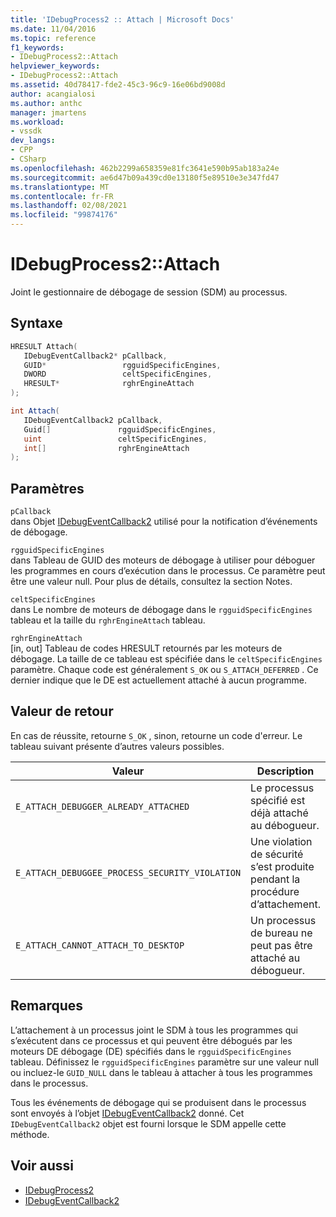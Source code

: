 ```yaml
---
title: 'IDebugProcess2 :: Attach | Microsoft Docs'
ms.date: 11/04/2016
ms.topic: reference
f1_keywords:
- IDebugProcess2::Attach
helpviewer_keywords:
- IDebugProcess2::Attach
ms.assetid: 40d78417-fde2-45c3-96c9-16e06bd9008d
author: acangialosi
ms.author: anthc
manager: jmartens
ms.workload:
- vssdk
dev_langs:
- CPP
- CSharp
ms.openlocfilehash: 462b2299a658359e81fc3641e590b95ab183a24e
ms.sourcegitcommit: ae6d47b09a439cd0e13180f5e89510e3e347fd47
ms.translationtype: MT
ms.contentlocale: fr-FR
ms.lasthandoff: 02/08/2021
ms.locfileid: "99874176"
---
```

# <a name="idebugprocess2attach"></a>IDebugProcess2::Attach
Joint le gestionnaire de débogage de session (SDM) au processus.

## <a name="syntax"></a>Syntaxe

```cpp
HRESULT Attach( 
   IDebugEventCallback2* pCallback,
   GUID*                 rgguidSpecificEngines,
   DWORD                 celtSpecificEngines,
   HRESULT*              rghrEngineAttach
);
```

```csharp
int Attach( 
   IDebugEventCallback2 pCallback,
   Guid[]               rgguidSpecificEngines,
   uint                 celtSpecificEngines,
   int[]                rghrEngineAttach
);
```

## <a name="parameters"></a>Paramètres
`pCallback`\
dans Objet [IDebugEventCallback2](../../../extensibility/debugger/reference/idebugeventcallback2.md) utilisé pour la notification d’événements de débogage.

`rgguidSpecificEngines`\
dans Tableau de GUID des moteurs de débogage à utiliser pour déboguer les programmes en cours d’exécution dans le processus. Ce paramètre peut être une valeur null. Pour plus de détails, consultez la section Notes.

`celtSpecificEngines`\
dans Le nombre de moteurs de débogage dans le `rgguidSpecificEngines` tableau et la taille du `rghrEngineAttach` tableau.

`rghrEngineAttach`\
[in, out] Tableau de codes HRESULT retournés par les moteurs de débogage. La taille de ce tableau est spécifiée dans le `celtSpecificEngines` paramètre. Chaque code est généralement `S_OK` ou `S_ATTACH_DEFERRED` . Ce dernier indique que le DE est actuellement attaché à aucun programme.

## <a name="return-value"></a>Valeur de retour
 En cas de réussite, retourne `S_OK` , sinon, retourne un code d'erreur. Le tableau suivant présente d’autres valeurs possibles.

|Valeur|Description|
|-----------|-----------------|
|`E_ATTACH_DEBUGGER_ALREADY_ATTACHED`|Le processus spécifié est déjà attaché au débogueur.|
|`E_ATTACH_DEBUGGEE_PROCESS_SECURITY_VIOLATION`|Une violation de sécurité s’est produite pendant la procédure d’attachement.|
|`E_ATTACH_CANNOT_ATTACH_TO_DESKTOP`|Un processus de bureau ne peut pas être attaché au débogueur.|

## <a name="remarks"></a>Remarques
 L’attachement à un processus joint le SDM à tous les programmes qui s’exécutent dans ce processus et qui peuvent être débogués par les moteurs DE débogage (DE) spécifiés dans le `rgguidSpecificEngines` tableau. Définissez le `rgguidSpecificEngines` paramètre sur une valeur null ou incluez-le `GUID_NULL` dans le tableau à attacher à tous les programmes dans le processus.

 Tous les événements de débogage qui se produisent dans le processus sont envoyés à l’objet [IDebugEventCallback2](../../../extensibility/debugger/reference/idebugeventcallback2.md) donné. Cet `IDebugEventCallback2` objet est fourni lorsque le SDM appelle cette méthode.

## <a name="see-also"></a>Voir aussi
- [IDebugProcess2](../../../extensibility/debugger/reference/idebugprocess2.md)
- [IDebugEventCallback2](../../../extensibility/debugger/reference/idebugeventcallback2.md)
